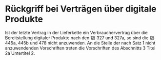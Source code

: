 # Rückgriff bei Verträgen über digitale Produkte

Ist der letzte Vertrag in der Lieferkette ein Verbrauchervertrag über die Bereitstellung digitaler Produkte nach den §§ 327 und 327a, so sind die §§ 445a, 445b und 478 nicht anzuwenden. An die Stelle der nach Satz 1 nicht anzuwendenden Vorschriften treten die Vorschriften des Abschnitts 3 Titel 2a Untertitel 2. 

